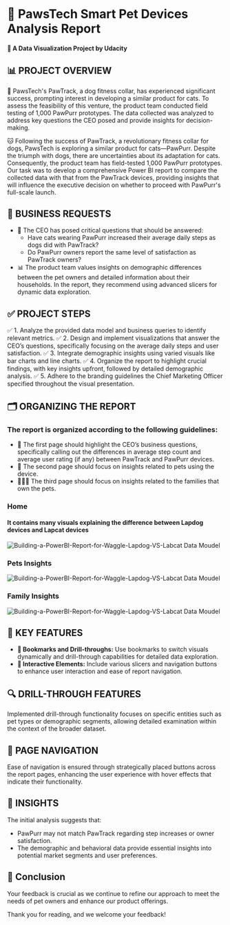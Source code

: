 # 🐾 PawsTech Smart Pet Devices Analysis Report
#### 📘 A Data Visualization Project by Udacity

## 📊 PROJECT OVERVIEW
🐶 PawsTech's PawTrack, a dog fitness collar, has experienced significant success, prompting interest in developing a similar product for cats. To assess the feasibility of this venture, the product team conducted field testing of 1,000 PawPurr prototypes. The data collected was analyzed to address key questions the CEO posed and provide insights for decision-making.

🐱 Following the success of PawTrack, a revolutionary fitness collar for dogs, PawsTech is exploring a similar product for cats—PawPurr. Despite the triumph with dogs, there are uncertainties about its adaptation for cats. Consequently, the product team has field-tested 1,000 PawPurr prototypes. Our task was to develop a comprehensive Power BI report to compare the collected data with that from the PawTrack devices, providing insights that will influence the executive decision on whether to proceed with PawPurr's full-scale launch.

## 📑 BUSINESS REQUESTS
+ 🏢 The CEO has posed critical questions that should be answered:
  * Have cats wearing PawPurr increased their average daily steps as dogs did with PawTrack?
  * Do PawPurr owners report the same level of satisfaction as PawTrack owners?
+ 📊 The product team values insights on demographic differences between the pet owners and detailed information about their households. In the report, they recommend using advanced slicers for dynamic data exploration.

## ✅ PROJECT STEPS
✅ 1. Analyze the provided data model and business queries to identify relevant metrics.
✅ 2. Design and implement visualizations that answer the CEO’s questions, specifically focusing on the average daily steps and user satisfaction.
✅ 3. Integrate demographic insights using varied visuals like bar charts and line charts.
✅ 4. Organize the report to highlight crucial findings, with key insights upfront, followed by detailed demographic analysis.
✅ 5. Adhere to the branding guidelines the Chief Marketing Officer specified throughout the visual presentation.
## 🗂️ ORGANIZING THE REPORT
### The report is organized according to the following guidelines:
  * 📄 The first page should highlight the CEO’s business questions, specifically calling out the differences in average step count and average user rating (if any) between PawTrack and PawPurr devices.
  * 🐾 The second page should focus on insights related to pets using the device.
  * 👨‍👩‍👦 The third page should focus on insights related to the families that own the pets.
### Home 
#### It contains many visuals explaining the difference between Lapdog devices and Lapcat devices
![Building-a-PowerBI-Report-for-Waggle-Lapdog-VS-Labcat Data Moudel](Screenshots/Home.png)

### Pets Insights
![Building-a-PowerBI-Report-for-Waggle-Lapdog-VS-Labcat Data Moudel](Screenshots/Pets-Insights.png)

### Family Insights
![Building-a-PowerBI-Report-for-Waggle-Lapdog-VS-Labcat Data Moudel](Screenshots/Family-Insights.png)

## 🌟 KEY FEATURES
+ **🔖 Bookmarks and Drill-throughs:** Use bookmarks to switch visuals dynamically and drill-through capabilities for detailed data exploration.
+ **🔧 Interactive Elements:** Include various slicers and navigation buttons to enhance user interaction and ease of report navigation.

## 🔍 DRILL-THROUGH FEATURES
Implemented drill-through functionality focuses on specific entities such as pet types or demographic segments, allowing detailed examination within the context of the broader dataset.

## 🧭 PAGE NAVIGATION
Ease of navigation is ensured through strategically placed buttons across the report pages, enhancing the user experience with hover effects that indicate their functionality.

## 🔎 INSIGHTS
The initial analysis suggests that:
+ PawPurr may not match PawTrack regarding step increases or owner satisfaction.
+ The demographic and behavioral data provide essential insights into potential market segments and user preferences.

## 📝 Conclusion
Your feedback is crucial as we continue to refine our approach to meet the needs of pet owners and enhance our product offerings.

Thank you for reading, and we welcome your feedback!

